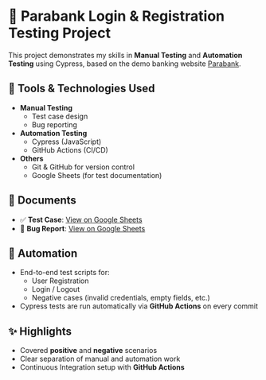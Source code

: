 # 🏦 Parabank Login & Registration Testing Project

This project demonstrates my skills in **Manual Testing** and **Automation Testing** using Cypress, based on the demo banking website [Parabank](https://parabank.parasoft.com/).

## 🔧 Tools & Technologies Used
- **Manual Testing**
  - Test case design
  - Bug reporting
- **Automation Testing**
  - Cypress (JavaScript)
  - GitHub Actions (CI/CD)
- **Others**
  - Git & GitHub for version control
  - Google Sheets (for test documentation)

## 📄 Documents
- ✅ **Test Case**: [View on Google Sheets](https://docs.google.com/spreadsheets/d/1T7lSwCS1kmX2i_17C3mPPUI0c7imPPV4SrPpLT7P8Vs/edit?usp=sharing)
- 🐞 **Bug Report**: [View on Google Sheets](https://docs.google.com/spreadsheets/d/1T7lSwCS1kmX2i_17C3mPPUI0c7imPPV4SrPpLT7P8Vs/edit?usp=sharing)

## 🤖 Automation
- End-to-end test scripts for:
  - User Registration
  - Login / Logout
  - Negative cases (invalid credentials, empty fields, etc.)
- Cypress tests are run automatically via **GitHub Actions** on every commit

## ✨ Highlights
- Covered **positive** and **negative** scenarios
- Clear separation of manual and automation work
- Continuous Integration setup with **GitHub Actions**
